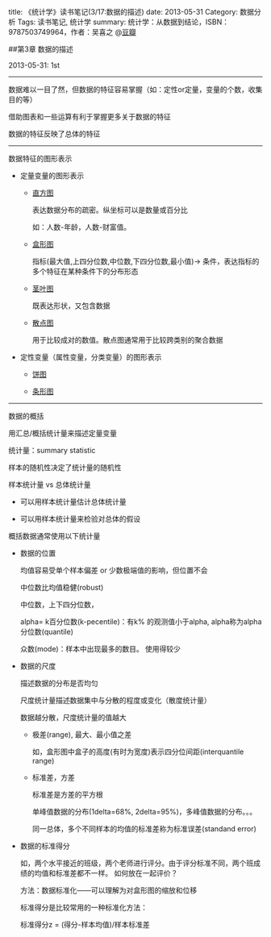 title: 《统计学》读书笔记(3/17:数据的描述)
date: 2013-05-31
Category: 数据分析
Tags: 读书笔记, 统计学
summary: 统计学：从数据到结论，ISBN：9787503749964，作者：吴喜之 @[豆瓣](http://book.douban.com/subject/2193810/)


##第3章 数据的描述

2013-05-31: 1st

---

数据难以一目了然，但数据的特征容易掌握（如：定性or定量，变量的个数，收集目的等）

借助图表和一些运算有利于掌握更多关于数据的特征

数据的特征反映了总体的特征

---

数据特征的图形表示

- 定量变量的图形表示

  + [直方图](http://zh.wikipedia.org/wiki/%E7%9B%B4%E6%96%B9%E5%9B%BE)

    表达数据分布的疏密。纵坐标可以是数量或百分比

    如：人数-年龄，人数-财富值。

  + [盒形图](http://zh.wikipedia.org/wiki/%E7%AE%B1%E5%BD%A2%E5%9C%96)

    指标(最大值,上四分位数,中位数,下四分位数,最小值)-> 条件，表达指标的多个特征在某种条件下的分布形态

  + [茎叶图](http://wiki.mbalib.com/wiki/%E8%8C%8E%E5%8F%B6%E5%9B%BE)

    既表达形状，又包含数据

  + [散点图](http://marslau.com/archives/713.html)

    用于比较成对的数值。散点图通常用于比较跨类别的聚合数据

- 定性变量（属性变量，分类变量）的图形表示

  + [饼图](http://marslau.com/archives/701.html)

  + [条形图](http://marslau.com/archives/710.html)

---

数据的概括

用汇总/概括统计量来描述定量变量

统计量：summary statistic

样本的随机性决定了统计量的随机性

样本统计量 vs 总体统计量

- 可以用样本统计量估计总体统计量

- 可以用样本统计量来检验对总体的假设

概括数据通常使用以下统计量

- 数据的位置

  均值容易受单个样本偏差 or 少数极端值的影响，但位置不会

  中位数比均值稳健(robust)

  中位数，上下四分位数，

  alpha= k百分位数(k-pecentile)：有k% 的观测值小于alpha,  alpha称为alpha分位数(quantile)

  众数(mode)：样本中出现最多的数目。 使用得较少

- 数据的尺度

  描述数据的分布是否均匀

  尺度统计量描述数据集中与分散的程度或变化（散度统计量）

  数据越分散，尺度统计量的值越大

  + 极差(range), 最大、最小值之差

    如，盒形图中盒子的高度(有时为宽度)表示四分位间距(interquantile range)

  + 标准差，方差

    标准差是方差的平方根

    单峰值数据的分布(1delta=68%, 2delta=95%)，多峰值数据的分布。。。

    同一总体，多个不同样本的均值的标准差称为标准误差(standand error)


- 数据的标准得分

  如，两个水平接近的班级，两个老师进行评分。由于评分标准不同，两个班成绩的均值和标准差都不一样。
  如何放在一起评价？

  方法：数据标准化——可以理解为对盒形图的缩放和位移

  标准得分是比较常用的一种标准化方法：

  标准得分z = (得分-样本均值)/样本标准差
